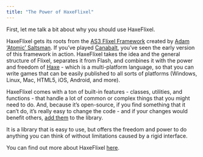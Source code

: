 ```yaml
---
title: "The Power of HaxeFlixel"
---
```


First, let me talk a bit about why you should use HaxeFlixel.

HaxeFlixel gets its roots from the [AS3 Flixel Framework](http://flixel.org/) created by
[Adam ‘Atomic’ Saltsman](http://www.adamatomic.com/). If you’ve played [Canabalt](http://www.adamatomic.com/canabalt/),
you’ve seen the early version of this framework in action. HaxeFlixel takes the idea and the general structure of
Flixel, separates it from Flash, and combines it with the power and freedom of [Haxe](http://haxe.org/) - which is a
multi-platform language, so that you can write games that can be easily published to all sorts of platforms
(Windows, Linux, Mac, HTML5, iOS, Android, and more).

HaxeFlixel comes with a ton of built-in features - classes, utilities, and functions - that handle a lot
of common or complex things that you might need to do. And, because it’s open-source, if you find something that it
can’t do, it’s really easy to change the code - and if your changes would benefit others,
[add them](http://haxeflixel.com/documentation/contributing/) to the library.

It is a library that is easy to use, but offers the freedom and power to do anything you can think of without
limitations caused by a rigid interface.

You can find out more about HaxeFlixel [here](http://haxeflixel.com/documentation/about/).